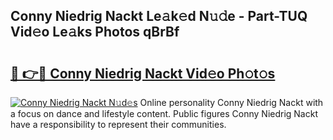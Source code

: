 ## Conny Niedrig Nackt Le𝚊k𝚎d N𝚞𝚍e - Part-TUQ Vid𝚎o Le𝚊ks Photos qBrBf

# <h2><a href="http://fb72fu.evod.top/?m=Conny+Niedrig+Nackt">🔗 👉🔴 Conny Niedrig Nackt Vid𝚎o Ph𝚘t𝚘s</a></h2>

[![Conny Niedrig Nackt N𝚞d𝚎s](https://i.imgur.com/8V9OHl7.gif)](http://fb72fu.evod.top/?m=Conny+Niedrig+Nackt)
Online personality Conny Niedrig Nackt with a focus on dance and lifestyle content. Public figures Conny Niedrig Nackt have a responsibility to represent their communities. 

